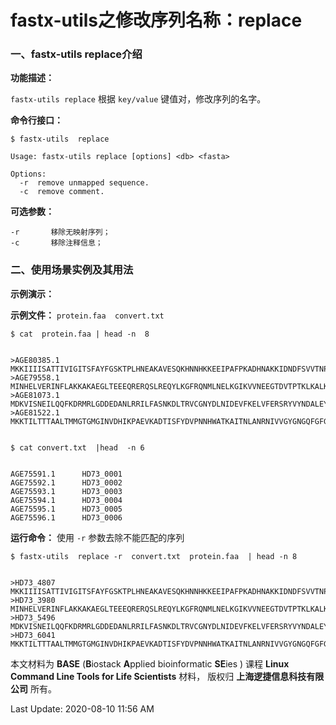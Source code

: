 # fastx-utils之修改序列名称：replace

### 一、fastx-utils replace介绍

**功能描述：**

`fastx-utils replace` 根据 `key/value` 键值对，修改序列的名字。

**命令行接口：**

    $ fastx-utils  replace
    
    Usage: fastx-utils replace [options] <db> <fasta>
    
    Options:
      -r  remove unmapped sequence.
      -c  remove comment.


**可选参数：**

    -r       移除无映射序列； 
    -c       移除注释信息；


### 二、使用场景实例及其用法

**示例演示：**

**示例文件：** `protein.faa  convert.txt`

    $ cat  protein.faa | head -n  8


    >AGE80385.1
    MKKIIIISATTIVIGITSFAYFGSKTPLHNEAKAVESQKHNNHKKEEIPAFPKADHNAKKIDNDFSVVTNPKSNLVLINKHRKLPDGYIPEDLTRPNVPFISPKDKEKTLLRKDAAEALENMFKAAKKEGLDLTAVSGYRSYKRQKSLHDTYVRRQGKAEANSVSAIPGTSEHQTGLAMDISSKSAKFQLEPIFGETAEGKWVAEHAHEFGFVIRYLEDKTDTTEYAYEPWHLRYVGNPYATYLYKHHLTLEEAMEDKK
    >AGE79558.1
    MINHELVERINFLAKKAKAEGLTEEEQRERQSLREQYLKGFRQNMLNELKGIKVVNEEGTDVTPTKLKALKKQDNAKLN
    >AGE81073.1
    MDKVISNEILQQFKDRMRLGDDEDANLRRILFASNKDLTRVCGNYDLNIDEVFKELVFERSRYVYNDALEYFDKNFLSQINSLSIGKALEAIKLDGD
    >AGE81522.1
    MKKTILTTTAALTMMGTGMGINVDHIKPAEVKADTISFYDVPNNHWATKAITNLANRNIVVGYGNGQFGFGDNVTRGQVARMIYNYLKPADAGNFKNPFSDIKGHMFEKEILALAKVGIIKGYGEGKFGPDDILTREQMAQVLTNAFKFEGTKKTSFVDVDKNSWSYKAIGALEEKGVTIGTGGNMYSPTSVVTREQYSQFLFNSINVIEKETKPEEKPNTGGEVKPEEKPNTGGEVKPEEKPNTGEETKPVNIPEWLETSLATNDFTFTQAWYDGSEAINKAASTNAQQIVKNINSKYGTNLKYSEVGAIVQLVDGAREQLWLAGMNVNDFRVTFRVSNNAMIELTKELVTLVNSDLNLDQEIQEIPSAPMKIKNVEKGDYKIRISPAMADQMITIIIEKK


    $ cat convert.txt  |head  -n 6


    AGE75591.1      HD73_0001
    AGE75592.1      HD73_0002
    AGE75593.1      HD73_0003
    AGE75594.1      HD73_0004
    AGE75595.1      HD73_0005
    AGE75596.1      HD73_0006


**运行命令：** 使用 `-r` 参数去除不能匹配的序列

    $ fastx-utils  replace -r  convert.txt  protein.faa  | head -n 8


    >HD73_4807
    MKKIIIISATTIVIGITSFAYFGSKTPLHNEAKAVESQKHNNHKKEEIPAFPKADHNAKKIDNDFSVVTNPKSNLVLINKHRKLPDGYIPEDLTRPNVPFISPKDKEKTLLRKDAAEALENMFKAAKKEGLDLTAVSGYRSYKRQKSLHDTYVRRQGKAEANSVSAIPGTSEHQTGLAMDISSKSAKFQLEPIFGETAEGKWVAEHAHEFGFVIRYLEDKTDTTEYAYEPWHLRYVGNPYATYLYKHHLTLEEAMEDKK
    >HD73_3980
    MINHELVERINFLAKKAKAEGLTEEEQRERQSLREQYLKGFRQNMLNELKGIKVVNEEGTDVTPTKLKALKKQDNAKLN
    >HD73_5496
    MDKVISNEILQQFKDRMRLGDDEDANLRRILFASNKDLTRVCGNYDLNIDEVFKELVFERSRYVYNDALEYFDKNFLSQINSLSIGKALEAIKLDGD
    >HD73_6041
    MKKTILTTTAALTMMGTGMGINVDHIKPAEVKADTISFYDVPNNHWATKAITNLANRNIVVGYGNGQFGFGDNVTRGQVARMIYNYLKPADAGNFKNPFSDIKGHMFEKEILALAKVGIIKGYGEGKFGPDDILTREQMAQVLTNAFKFEGTKKTSFVDVDKNSWSYKAIGALEEKGVTIGTGGNMYSPTSVVTREQYSQFLFNSINVIEKETKPEEKPNTGGEVKPEEKPNTGGEVKPEEKPNTGEETKPVNIPEWLETSLATNDFTFTQAWYDGSEAINKAASTNAQQIVKNINSKYGTNLKYSEVGAIVQLVDGAREQLWLAGMNVNDFRVTFRVSNNAMIELTKELVTLVNSDLNLDQEIQEIPSAPMKIKNVEKGDYKIRISPAMADQMITIIIEKK



本文材料为 **BASE** (**B**iostack **A**pplied bioinformatic **SE**ies ) 课程 **Linux Command Line Tools for Life Scientists** 材料， 版权归 **上海逻捷信息科技有限公司** 所有。

Last Update: 2020-08-10 11:56 AM
